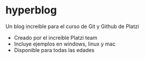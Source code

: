 # hyperblog
Un blog increible para el curso de Git y Github de Platzi

* Creado por el increible Platzi team
* Incluye ejemplos en windows, linux y mac
* Disponible para todas las edades